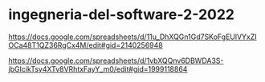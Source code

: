 # ingegneria-del-software-2-2022

https://docs.google.com/spreadsheets/d/11u_DhXQGn1Gd7SKoFgEUlVYxZIOCa48T1QZ36RgCx4M/edit#gid=2140256948

https://docs.google.com/spreadsheets/d/1vbXQQnv6DBWDA3S-jbGIcikTsy4XTv8VRhtxFayY_m0/edit#gid=1999118864
